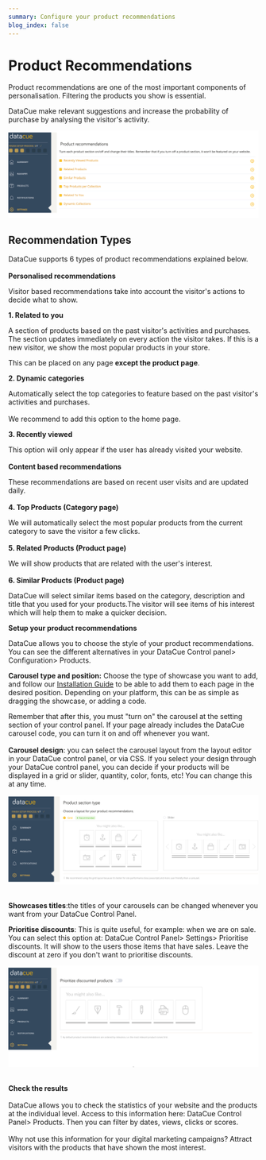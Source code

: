 ```yaml
---
summary: Configure your product recommendations
blog_index: false
---
```

# Product Recommendations

Product recommendations are one of the most important components of personalisation. Filtering the products you show is essential. 

DataCue make relevant suggestions and increase the probability of purchase by analysing the visitor's activity. 

![](/media/tipos-de-recomendaciones.jpg)

## Recommendation Types

DataCue supports 6 types of product recommendations explained below.\
\
**Personalised recommendations**

Visitor based recommendations take into account the visitor's actions to decide what to show.

**1. Related to you**

A section of products based on the past visitor's activities and purchases. The section updates immediately on every action the visitor takes. If this is a new visitor, we show the most popular products in your store.

This can be placed on any page **except the product page**.

**2. Dynamic categories**

Automatically select the top categories to feature based on the past visitor's activities and purchases.                                          \
\
We recommend to add this option to the home page.

**3. Recently viewed**

This option will only appear if the user has already visited your website. \
\
**Content based recommendations**

These recommendations are based on recent user visits and are updated daily.\
\
**4. Top Products (Category page)**

We will automatically select the most popular products from the current category to save the visitor a few clicks.\
\
**5. Related Products (Product page)**

We will show products that are related with the user's interest. \
\
**6. Similar Products (Product page)**

DataCue will select similar items based on the category, description and title that you used for your products.The visitor will see items of his interest which will help them to make a quicker decision.  

**Setup your product recommendations**

DataCue allows you to choose the style of your product recommendations. You can see the different alternatives in your DataCue Control panel> Configuration> Products.

**Carousel type and position:** Choose the type of showcase you want to add, and follow our [Installation Guide](https://help.datacue.co/install/) to be able to add them to each page in the desired position. Depending on your platform, this can be as simple as dragging the showcase, or adding a code.

Remember that after this, you must "turn on" the carousel at the setting section of your control panel. If your page already includes the DataCue carousel code, you can turn it on and off whenever you want.\
\
**Carousel design**: you can select the carousel layout from the layout editor in your DataCue control panel, or via CSS. If you select your design through your DataCue control panel, you can decide if your products will be displayed in a grid or slider, quantity, color, fonts, etc! You can change this at any time.

![](/media/product-section-type-grid-slider-.jpg)

\
**Showcases titles**:the titles of your carousels can be changed whenever you want from your DataCue Control Panel. 

**Prioritise discounts**: This is quite useful, for example: when we are on sale. You can select this option at: DataCue Control Panel> Settings> Prioritise discounts. It will show to the users those items that have sales. Leave the discount at zero if you don't want to prioritise discounts.

![](/media/prioritize-discount-products.png)

\
**Check the results**\
\
DataCue allows you to check the statistics of your website and the products at the individual level. Access to this information here: DataCue Control Panel> Products. Then you can filter by dates, views, clicks or scores.\
\
Why not use this information for your digital marketing campaigns? Attract visitors with the products that have shown the most interest.